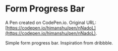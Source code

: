 # Form Progress Bar

A Pen created on CodePen.io. Original URL: [https://codepen.io/himanshu/pen/nNadoL](https://codepen.io/himanshu/pen/nNadoL).

Simple form progress bar. Inspiration from dribbble.